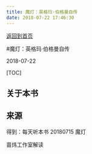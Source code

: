 ```yaml
---
title: 魔灯：英格玛·伯格曼自传
date: 2018-07-22 17:46:30
---
```


[返回到首页](../../index.html)

#魔灯：英格玛·伯格曼自传

2018-07-22

[TOC]

## 关于本书



## 来源

得到：每天听本书 20180715 魔灯

苗炜工作室解读



<script type="application/json" class="js-hypothesis-config">  {    "openSidebar": false,    "showHighlights": true,    "theme": classic,    "enableExperimentalNewNoteButton": true  }</script><script async src="https://hypothes.is/embed.js"></script>